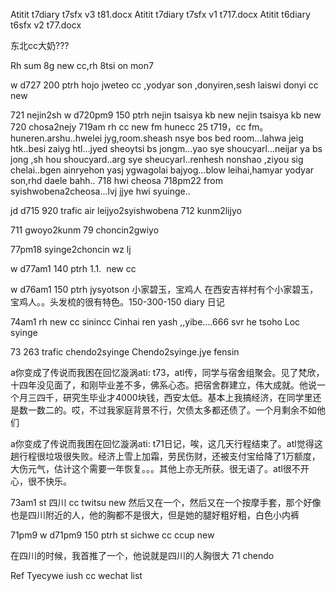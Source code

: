 Atitit t7diary t7sfx v3 t81.docx
Atitit t7diary t7sfx v1 t717.docx
Atitit t6diary t6sfx v2 t77.docx
  
东北cc大奶???

Rh sum 8g new cc,rh 8tsi on mon7

w	d727	200	ptrh	hojo jweteo cc ,yodyar son ,donyiren,sesh laiswi 	donyi cc new

721 nejin2sh
w	d720pm9	150	ptrh	nejin tsaisya kb new	nejin tsaisya kb new
720 chosa2nejy
719am rh cc new  fm hunecc 25
t719，cc fm。huneren.arshu..hwelei jyg,room.sheash nsye bos bed room...lahwa jeig htk..besi zaiyg htl...jyed sheoytsi bs jongm...yao sye shoucyarl...neijar ya bs jong ,sh hou shoucyard..arg sye sheucyarl..renhesh nonshao ,ziyou sig chelai..bgen ainryehon yasj ygwagolai bajyog...blow leihai,hamyar yodyar son,rhd daele bahh..
718 hwi cheosa
718pm22 from syishwobena2cheosa...lvj jjye hwi syuinge..


jd	d715	920	trafic	air leijyo2syishwobena
712 kunm2lijyo

711 gwoyo2kunm
79  choncin2gwiyo

77pm18 syinge2choncin wz lj

w	d77am1	140	ptrh	1.1.  new cc		


w	d76am1	150	ptrh	jysyotson	小家碧玉，宝鸡人
在西安吉祥村有个小家碧玉，宝鸡人。。头发梳的很有特色。150-300-150 diary 日记

74am1 rh new cc  sinincc
Cinhai ren yash ,,yibe....666 svr he tsoho
Loc  syinge


73	263	trafic	chendo2syinge Chendo2syinge.jye fensin

a你变成了传说而我困在回忆漩涡ati:
t73，atl传，同学与宿舍组聚会。见了梵欣，十四年没见面了，和刚毕业差不多，佛系心态。把宿舍群建立，伟大成就。他说一个月三四千，研究生毕业才4000块钱，西安太低。基本上我搞经济，在同学里还是数一数二的。哎，不过我家庭背景不行，欠债太多都还债了。一个月剩余不如他们

a你变成了传说而我困在回忆漩涡ati:
t71日记，唉，这几天行程结束了。atl觉得这趟行程很垃圾很失败。经济上雪上加霜，劳民伤财，还被支付宝给降了1万额度，大伤元气，估计这个需要一年恢复。。。其他上亦无所获。很无语了。atl很不开心，很不快乐。


73am1 st 四川 cc  twitsu new
然后又在一个，然后又在一个按摩手套，那个好像也是四川附近的人，他的胸都不是很大，但是她的腿好粗好粗，白色小内裤

71pm9 
w	d71pm9	150	ptrh	st sichwe cc ccup new

在四川的时候，我首推了一个，他说就是四川的人胸很大
71 chendo

 Ref
Tyecywe iush cc wechat list


